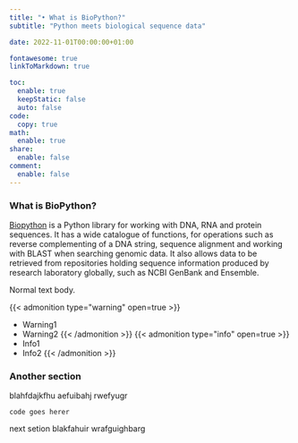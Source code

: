 ```yaml
---
title: "• What is BioPython?"
subtitle: "Python meets biological sequence data"

date: 2022-11-01T00:00:00+01:00

fontawesome: true
linkToMarkdown: true

toc:
  enable: true
  keepStatic: false
  auto: false
code:
  copy: true
math:
  enable: true
share:
  enable: false
comment:
  enable: false
---
```


### What is BioPython?
[Biopython](https://biopython.org/) is a Python library for working with DNA, RNA and protein sequences. It has a wide catalogue of functions, for operations such as reverse complementing of a DNA string, sequence alignment and working with BLAST when searching genomic data. It also allows data to be retrieved from repositories holding sequence information produced by research laboratory globally, such as NCBI GenBank and Ensemble.

Normal text body.

{{< admonition type="warning" open=true >}}
- Warning1
- Warning2
{{< /admonition >}}
{{< admonition type="info" open=true >}}
- Info1
- Info2
{{< /admonition >}}

### Another section
blahfdajkfhu aefuibahj rwefyugr

```
code goes herer
```

next setion blakfahuir wrafguighbarg

